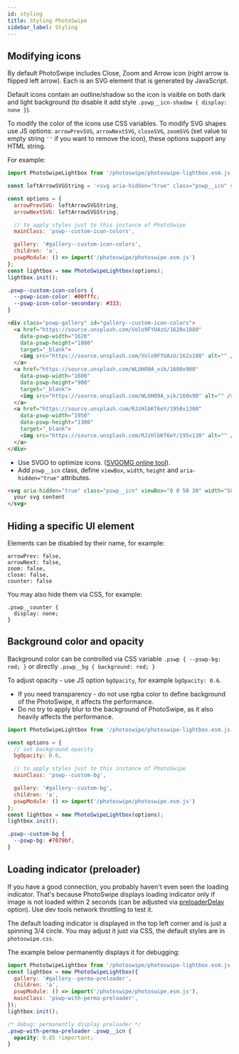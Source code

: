 ```yaml
---
id: styling
title: Styling PhotoSwipe
sidebar_label: Styling
---
```



## Modifying icons

By default PhotoSwipe includes Close, Zoom and Arrow icon (right arrow is flipped left arrow). Each is an SVG element that is generated by JavaScript. 

Default icons contain an outline/shadow so the icon is visible on both dark and light background (to disable it add style `.pswp__icn-shadow { display: none }`).

To modify the color of the icons use CSS variables. To modify SVG shapes use JS options: `arrowPrevSVG`, `arrowNextSVG`, `closeSVG`, `zoomSVG` (set value to empty string `''` if you want to remove the icon), these options support any HTML string.

For example:

<PswpCodePreview>

```js pswpcode
import PhotoSwipeLightbox from '/photoswipe/photoswipe-lightbox.esm.js';

const leftArrowSVGString = '<svg aria-hidden="true" class="pswp__icn" viewBox="0 0 100 125" width="100" height="125"><path d="M5,50L50,5l3,3L11,50l42,42l-3,3L5,50z M92,95l3-3L53,50L95,8l-3-3L47,50L92,95z"/></svg>';

const options = {
  arrowPrevSVG: leftArrowSVGString,
  arrowNextSVG: leftArrowSVGString,

  // to apply styles just to this instance of PhotoSwipe
  mainClass: 'pswp--custom-icon-colors',

  gallery: '#gallery--custom-icon-colors',
  children: 'a',
  pswpModule: () => import('/photoswipe/photoswipe.esm.js')
};
const lightbox = new PhotoSwipeLightbox(options);
lightbox.init();
```

```css pswpcode
.pswp--custom-icon-colors {
  --pswp-icon-color: #00fffc;
  --pswp-icon-color-secondary: #333;
}
```

```html pswpcode
<div class="pswp-gallery" id="gallery--custom-icon-colors">
  <a href="https://source.unsplash.com/Volo9FYUAzU/1620x1080" 
    data-pswp-width="1620" 
    data-pswp-height="1080" 
    target="_blank">
    <img src="https://source.unsplash.com/Volo9FYUAzU/162x108" alt="" />
  </a>
  <a href="https://source.unsplash.com/WLUHO9A_xik/1600x900" 
    data-pswp-width="1600" 
    data-pswp-height="900" 
    target="_blank">
    <img src="https://source.unsplash.com/WLUHO9A_xik/160x90" alt="" />
  </a>
  <a href="https://source.unsplash.com/RJzHlbKf6eY/1950x1300" 
    data-pswp-width="1950" 
    data-pswp-height="1300" 
    target="_blank">
    <img src="https://source.unsplash.com/RJzHlbKf6eY/195x130" alt="" />
  </a>
</div>
```

</PswpCodePreview>

- Use SVGO to optimize icons. ([SVGOMG online tool](https://jakearchibald.github.io/svgomg/)).
- Add `pswp__icn` class, define `viewBox`, `width`, `height` and `aria-hidden="true"` attributes.

```html
<svg aria-hidden="true" class="pswp__icn" viewBox="0 0 50 30" width="50" height="30">
  your svg content
</svg>
```


## Hiding a specific UI element

Elements can be disabled by their name, for example:

```
arrowPrev: false,
arrowNext: false,
zoom: false,
close: false,
counter: false
```

You may also hide them via CSS, for example:

```
.pswp__counter {
  display: none;
}
```

## Background color and opacity

Background color can be controlled via CSS variable `.pswp { --pswp-bg: red; }` or directly `.pswp__bg { background: red; }`

To adjust opacity - use JS option `bgOpacity`, for example `bgOpacity: 0.6`.

- If you need transparency - do not use rgba color to define background of the PhotoSwipe, it affects the performance.
- Do no try to apply blur to the background of PhotoSwipe, as it also heavily affects the performance.

<PswpCodePreview numItems="4" galleryID="custom-bg">

```js pswpcode
import PhotoSwipeLightbox from '/photoswipe/photoswipe-lightbox.esm.js';

const options = {
  // set background opacity
  bgOpacity: 0.6,

  // to apply styles just to this instance of PhotoSwipe
  mainClass: 'pswp--custom-bg',

  gallery: '#gallery--custom-bg',
  children: 'a',
  pswpModule: () => import('/photoswipe/photoswipe.esm.js')
};
const lightbox = new PhotoSwipeLightbox(options);
lightbox.init();
```

```css pswpcode
.pswp--custom-bg {
  --pswp-bg: #7079bf;
}
```

</PswpCodePreview>

## Loading indicator (preloader)

If you have a good connection, you probably haven't even seen the loading indicator. That's because PhotoSwipe displays loading indicator only if image is not loaded within 2 seconds (can be adjusted via [preloaderDelay](/options#preloaderDelay) option). Use dev tools network throttling to test it.

The default loading indicator is displayed in the top left corner and is just a spinning 3/4 circle. You may adjust it just via CSS, the default styles are in `photoswipe.css`.

The example below permanently displays it for debugging:

<PswpCodePreview numItems="4" galleryID="perma-preloader">

```js pswpcode
import PhotoSwipeLightbox from '/photoswipe/photoswipe-lightbox.esm.js';
const lightbox = new PhotoSwipeLightbox({
  gallery: '#gallery--perma-preloader',
  children: 'a',
  pswpModule: () => import('/photoswipe/photoswipe.esm.js'),
  mainClass: 'pswp-with-perma-preloader',
});
lightbox.init();
```

```css pswpcode 
/* debug: permanently display preloader */
.pswp-with-perma-preloader .pswp__icn {
  opacity: 0.85 !important;
}
```

</PswpCodePreview>